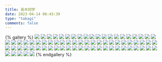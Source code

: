 ```yaml
---
title: 高木同学
date: 2023-04-14 06:43:39
type: "takagi"
comments: false
---
```

{% gallery %}
![](https://oss.dandaner.cn/pd/publicshare/takagi/1208499.jpg)
![](https://oss.dandaner.cn/pd/publicshare/takagi/1205317.jpg)
![](https://oss.dandaner.cn/pd/publicshare/takagi/1205309.jpg)
![](https://oss.dandaner.cn/pd/publicshare/takagi/957202.jpg)
![](https://oss.dandaner.cn/pd/publicshare/takagi/1208495.png)
![](https://oss.dandaner.cn/pd/publicshare/takagi/1188996.jpg)
![](https://oss.dandaner.cn/pd/publicshare/takagi/1005250.jpg)
![](https://oss.dandaner.cn/pd/publicshare/takagi/1003736.jpg)
![](https://oss.dandaner.cn/pd/publicshare/takagi/1018918.jpg)
![](https://oss.dandaner.cn/pd/publicshare/takagi/1042228.jpg)
![](https://oss.dandaner.cn/pd/publicshare/takagi/1045350.jpg)
![](https://oss.dandaner.cn/pd/publicshare/takagi/1059281.png)
![](https://oss.dandaner.cn/pd/publicshare/takagi/1059353.png)
![](https://oss.dandaner.cn/pd/publicshare/takagi/1059365.png)
![](https://oss.dandaner.cn/pd/publicshare/takagi/1183650.png)
![](https://oss.dandaner.cn/pd/publicshare/takagi/1202357.png)
![](https://oss.dandaner.cn/pd/publicshare/takagi/1205304.png)
![](https://oss.dandaner.cn/pd/publicshare/takagi/1205306.png)
![](https://oss.dandaner.cn/pd/publicshare/takagi/1205307.png)
![](https://oss.dandaner.cn/pd/publicshare/takagi/1205308.jpg)
![](https://oss.dandaner.cn/pd/publicshare/takagi/1205310.jpg)
![](https://oss.dandaner.cn/pd/publicshare/takagi/1205318.jpg)
![](https://oss.dandaner.cn/pd/publicshare/takagi/1208490.jpg)
![](https://oss.dandaner.cn/pd/publicshare/takagi/1208491.jpg)
![](https://oss.dandaner.cn/pd/publicshare/takagi/1208497.png)
![](https://oss.dandaner.cn/pd/publicshare/takagi/1208498.png)
![](https://oss.dandaner.cn/pd/publicshare/takagi/1208500.jpg)
![](https://oss.dandaner.cn/pd/publicshare/takagi/1214995.png)
![](https://oss.dandaner.cn/pd/publicshare/takagi/1219724.jpg)
![](https://oss.dandaner.cn/pd/publicshare/takagi/1219725.jpg)
![](https://oss.dandaner.cn/pd/publicshare/takagi/1219728.jpg)
![](https://oss.dandaner.cn/pd/publicshare/takagi/1219731.jpg)
![](https://oss.dandaner.cn/pd/publicshare/takagi/1220224.jpg)
![](https://oss.dandaner.cn/pd/publicshare/takagi/1220455.png)
![](https://oss.dandaner.cn/pd/publicshare/takagi/1222214.png)
![](https://oss.dandaner.cn/pd/publicshare/takagi/1225445.png)
![](https://oss.dandaner.cn/pd/publicshare/takagi/1228814.png)
![](https://oss.dandaner.cn/pd/publicshare/takagi/1228955.png)
![](https://oss.dandaner.cn/pd/publicshare/takagi/1229254.jpg)
![](https://oss.dandaner.cn/pd/publicshare/takagi/1229256.jpg)
![](https://oss.dandaner.cn/pd/publicshare/takagi/1247134.png)
![](https://oss.dandaner.cn/pd/publicshare/takagi/1250351.jpg)
![](https://oss.dandaner.cn/pd/publicshare/takagi/1257233.jpg)
![](https://oss.dandaner.cn/pd/publicshare/takagi/1257235.jpg)
![](https://oss.dandaner.cn/pd/publicshare/takagi/1258896.jpg)
![](https://oss.dandaner.cn/pd/publicshare/takagi/1260900.jpg)
![](https://oss.dandaner.cn/pd/publicshare/takagi/1261662-1667838674875.jpg)
![](https://oss.dandaner.cn/pd/publicshare/takagi/1261662.jpg)
![](https://oss.dandaner.cn/pd/publicshare/takagi/1262199.png)
![](https://oss.dandaner.cn/pd/publicshare/takagi/1274959.jpg)
![](https://oss.dandaner.cn/pd/publicshare/takagi/1274960.png)
![](https://oss.dandaner.cn/pd/publicshare/takagi/899831.jpg)
![](https://oss.dandaner.cn/pd/publicshare/takagi/907666.png)
![](https://oss.dandaner.cn/pd/publicshare/takagi/907668.png)
![](https://oss.dandaner.cn/pd/publicshare/takagi/908764.png)
![](https://oss.dandaner.cn/pd/publicshare/takagi/908765.png)
![](https://oss.dandaner.cn/pd/publicshare/takagi/909874.jpg)
![](https://oss.dandaner.cn/pd/publicshare/takagi/914058.jpg)
![](https://oss.dandaner.cn/pd/publicshare/takagi/914059.png)
![](https://oss.dandaner.cn/pd/publicshare/takagi/925114.png)
![](https://oss.dandaner.cn/pd/publicshare/takagi/928309.jpg)
![](https://oss.dandaner.cn/pd/publicshare/takagi/928310.jpg)
![](https://oss.dandaner.cn/pd/publicshare/takagi/929518.jpg)
![](https://oss.dandaner.cn/pd/publicshare/takagi/930835.jpg)
![](https://oss.dandaner.cn/pd/publicshare/takagi/936227.png)
![](https://oss.dandaner.cn/pd/publicshare/takagi/954630.png)
![](https://oss.dandaner.cn/pd/publicshare/takagi/957203.jpg)
![](https://oss.dandaner.cn/pd/publicshare/takagi/957204.jpg)
![](https://oss.dandaner.cn/pd/publicshare/takagi/957205.jpg)
![](https://oss.dandaner.cn/pd/publicshare/takagi/961677-1667838679283.png)
![](https://oss.dandaner.cn/pd/publicshare/takagi/961677.png)
![](https://oss.dandaner.cn/pd/publicshare/takagi/xipian.jpg)
![](https://oss.dandaner.cn/pd/publicshare/takagi/1007335.jpg)
![](https://oss.dandaner.cn/pd/publicshare/takagi/1007338.jpg)
![](https://oss.dandaner.cn/pd/publicshare/takagi/1007341.jpg)
{% endgallery %}